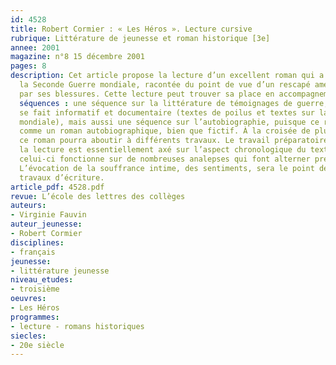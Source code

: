 ```yaml
---
id: 4528
title: Robert Cormier : « Les Héros ». Lecture cursive
rubrique: Littérature de jeunesse et roman historique [3e]
annee: 2001
magazine: n°8 15 décembre 2001
pages: 8
description: Cet article propose la lecture d’un excellent roman qui a pour thème
  la Seconde Guerre mondiale, racontée du point de vue d’un rescapé américain défiguré
  par ses blessures. Cette lecture peut trouver sa place en accompagnement de plusieurs
  séquences : une séquence sur la littérature de témoignages de guerre, où le récit
  se fait informatif et documentaire (textes de poilus et textes sur la Seconde Guerre
  mondiale), mais aussi une séquence sur l’autobiographie, puisque ce roman se présente
  comme un roman autobiographique, bien que fictif. À la croisée de plusieurs thèmes,
  ce roman pourra aboutir à différents travaux. Le travail préparatoire qui guidera
  la lecture est essentiellement axé sur l’aspect chronologique du texte. En effet,
  celui-ci fonctionne sur de nombreuses analepses qui font alterner présent et passé.
  L’évocation de la souffrance intime, des sentiments, sera le point de départ des
  travaux d’écriture.
article_pdf: 4528.pdf
revue: L’école des lettres des collèges
auteurs:
- Virginie Fauvin
auteur_jeunesse:
- Robert Cormier
disciplines:
- français
jeunesse:
- littérature jeunesse
niveau_etudes:
- troisième
oeuvres:
- Les Héros
programmes:
- lecture - romans historiques
siecles:
- 20e siècle
---
```

